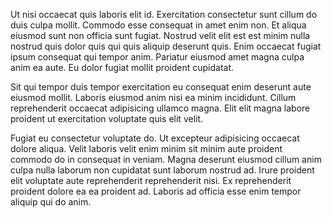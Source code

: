 Ut nisi occaecat quis laboris elit id. Exercitation consectetur sunt cillum do duis culpa mollit. Commodo esse consequat in amet enim non. Et aliqua eiusmod sunt non officia sunt fugiat. Nostrud velit elit est est minim nulla nostrud quis dolor quis qui quis aliquip deserunt quis. Enim occaecat fugiat ipsum consequat qui tempor anim. Pariatur eiusmod amet magna culpa anim ea aute. Eu dolor fugiat mollit proident cupidatat.

Sit qui tempor duis tempor exercitation eu consequat enim deserunt aute eiusmod mollit. Laboris eiusmod anim nisi ea minim incididunt. Cillum reprehenderit occaecat adipisicing ullamco magna. Elit elit magna labore proident ut exercitation voluptate quis elit velit.

Fugiat eu consectetur voluptate do. Ut excepteur adipisicing occaecat dolore aliqua. Velit laboris velit enim minim sit minim aute proident commodo do in consequat in veniam. Magna deserunt eiusmod cillum anim culpa nulla laborum non cupidatat sunt laborum nostrud ad. Irure proident elit voluptate aute reprehenderit reprehenderit nisi. Ex reprehenderit proident dolore ea ea proident ad. Laboris ad officia esse enim tempor aliquip qui do anim.